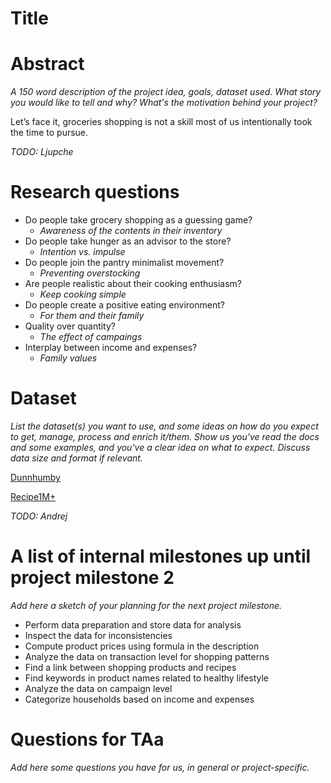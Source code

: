 # Title

# Abstract
*A 150 word description of the project idea, goals, dataset used. What story you would like to tell and why? What's the motivation behind your project?*

Let’s face it, groceries shopping is not a skill most of us intentionally took the time to pursue.

*TODO: Ljupche*

# Research questions
- Do people take grocery shopping as a guessing game?
	- *Awareness of the contents in their inventory*
- Do people take hunger as an advisor to the store?
	- *Intention vs. impulse*
- Do people join the pantry minimalist movement?
	- *Preventing overstocking*
- Are people realistic about their cooking enthusiasm?
	- *Keep cooking simple*
- Do people create a positive eating environment?
	- *For them and their family*
- Quality over quantity?
	- *The effect of campaings*
- Interplay between income and expenses?
	- *Family values*

# Dataset
*List the dataset(s) you want to use, and some ideas on how do you expect to get, manage, process and enrich it/them. Show us you've read the docs and some examples, and you've a clear idea on what to expect. Discuss data size and format if relevant.*

[Dunnhumby](https://www.dunnhumby.com/careers/engineering/sourcefiles)

[Recipe1M+](http://pic2recipe.csail.mit.edu)

*TODO: Andrej*

# A list of internal milestones up until project milestone 2
*Add here a sketch of your planning for the next project milestone.*

- Perform data preparation and store data for analysis
- Inspect the data for inconsistencies
- Compute product prices using formula in the description
- Analyze the data on transaction level for shopping patterns
- Find a link between shopping products and recipes
- Find keywords in product names related to healthy lifestyle
- Analyze the data on campaign level
- Categorize households based on income and expenses


# Questions for TAa
*Add here some questions you have for us, in general or project-specific.*

